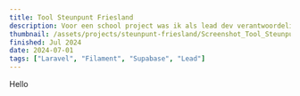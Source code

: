 ```yaml
---
title: Tool Steunpunt Friesland
description: Voor een school project was ik als lead dev verantwoordelijk voor het bouwen van deze web app. 
thumbnail: /assets/projects/steunpunt-friesland/Screenshot_Tool_SteunpuntFriesland.png
finished: Jul 2024
date: 2024-07-01
tags: ["Laravel", "Filament", "Supabase", "Lead"]
---
```

Hello